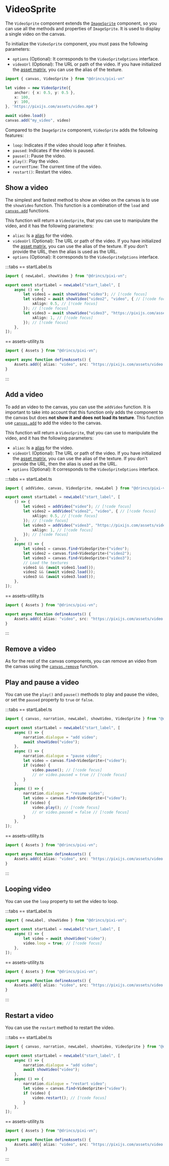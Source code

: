 # VideoSprite

The `VideoSprite` component extends the [`ImageSprite`](/start/canvas-images.md) component, so you can use all the methods and properties of `ImageSprite`. It is used to display a single video on the canvas.

To initialize the `VideoSprite` component, you must pass the following parameters:

- `options` (Optional): It corresponds to the `VideoSpriteOptions` interface.
- `videoUrl` (Optional): The URL or path of the video. If you have initialized the [asset matrix](/start/assets-management.md#initialize-the-asset-matrix-at-project-start), you can use the alias of the texture.

```ts
import { canvas, VideoSprite } from "@drincs/pixi-vn"

let video = new VideoSprite({
    anchor: { x: 0.5, y: 0.5 },
    x: 100,
    y: 100,
}, 'https://pixijs.com/assets/video.mp4')

await video.load()
canvas.add("my_video", video)
```

Compared to the `ImageSprite` component, `VideoSprite` adds the following features:

- `loop`: Indicates if the video should loop after it finishes.
- `paused`: Indicates if the video is paused.
- `pause()`: Pause the video.
- `play()`: Play the video.
- `currentTime`: The current time of the video.
- `restart()`: Restart the video.

## Show a video

The simplest and fastest method to show an video on the canvas is to use the `showVideo` function. This function is a combination of the `load` and [`canvas.add`](/start/canvas-functions.md#add-a-canvas-component) functions.

This function will return a `VideoSprite`, that you can use to manipulate the video, and it has the following parameters:

- `alias`: Is a [alias](/start/canvas-alias.md) for the video.
- `videoUrl` (Optional): The URL or path of the video. If you have initialized the [asset matrix](/start/assets-management.md#initialize-the-asset-matrix-at-project-start), you can use the alias of the texture. If you don't provide the URL, then the alias is used as the URL.
- `options` (Optional): It corresponds to the `VideoSpriteOptions` interface.

:::tabs
\== startLabel.ts

```ts
import { newLabel, showVideo } from "@drincs/pixi-vn";

export const startLabel = newLabel("start_label", [
    async () => {
        let video1 = await showVideo("video"); // [!code focus]
        let video2 = await showVideo("video2", "video", { // [!code focus]
            xAlign: 0.5, // [!code focus]
        }); // [!code focus]
        let video3 = await showVideo("video3", "https://pixijs.com/assets/video.mp4", { // [!code focus]
            xAlign: 1, // [!code focus]
        }); // [!code focus]
    },
]);
```

\== assets-utility.ts

```ts
import { Assets } from "@drincs/pixi-vn";

export async function defineAssets() {
    Assets.add({ alias: "video", src: "https://pixijs.com/assets/video.mp4" });
}
```

:::

<sandbox
template="v44hk9"
entry="/src/labels/startLabel.ts,/src/utils/assets-utility.ts"
/>

## Add a video

To add an video to the canvas, you can use the `addVideo` function. It is important to take into account that this function only adds the component to the canvas but does **not show it and does not load its texture**. This function use [`canvas.add`](/start/canvas-functions.md#add-a-canvas-component) to add the video to the canvas.

This function will return a `VideoSprite`, that you can use to manipulate the video, and it has the following parameters:

- `alias`: Is a [alias](/start/canvas-alias.md) for the video.
- `videoUrl` (Optional): The URL or path of the video. If you have initialized the [asset matrix](/start/assets-management.md#initialize-the-asset-matrix-at-project-start), you can use the alias of the texture. If you don't provide the URL, then the alias is used as the URL.
- `options` (Optional): It corresponds to the `VideoSpriteOptions` interface.

:::tabs
\== startLabel.ts

```ts
import { addVideo, canvas, VideoSprite, newLabel } from "@drincs/pixi-vn";

export const startLabel = newLabel("start_label", [
    () => {
        let video1 = addVideo("video"); // [!code focus]
        let video2 = addVideo("video2", "video", { // [!code focus]
            xAlign: 0.5, // [!code focus]
        }); // [!code focus]
        let video3 = addVideo("video3", "https://pixijs.com/assets/video.mp4", { // [!code focus]
            xAlign: 1, // [!code focus]
        }); // [!code focus]
    },
    async () => {
        let video1 = canvas.find<VideoSprite>("video");
        let video2 = canvas.find<VideoSprite>("video2");
        let video3 = canvas.find<VideoSprite>("video3");
        // Load the textures
        video1 && (await video1.load());
        video2 && (await video2.load());
        video3 && (await video3.load());
    },
]);
```

\== assets-utility.ts

```ts
import { Assets } from "@drincs/pixi-vn";

export async function defineAssets() {
    Assets.add({ alias: "video", src: "https://pixijs.com/assets/video.mp4" });
}
```

:::

<sandbox
template="xlsrnj"
entry="/src/labels/startLabel.ts,/src/utils/assets-utility.ts"
/>

## Remove a video

As for the rest of the canvas components, you can remove an video from the canvas using the [`canvas.remove`](/start/canvas-functions#remove-a-canvas-component) function.

## Play and pause a video

You can use the `play()` and `pause()` methods to play and pause the video, or set the `paused` property to `true` or `false`.

:::tabs
\== startLabel.ts

```ts
import { canvas, narration, newLabel, showVideo, VideoSprite } from "@drincs/pixi-vn";

export const startLabel = newLabel("start_label", [
    async () => {
        narration.dialogue = "add video";
        await showVideo("video");
    },
    async () => {
        narration.dialogue = "pause video";
        let video = canvas.find<VideoSprite>("video");
        if (video) {
            video.pause(); // [!code focus]
            // or video.paused = true // [!code focus]
        }
    },
    async () => {
        narration.dialogue = "resume video";
        let video = canvas.find<VideoSprite>("video");
        if (video) {
            video.play(); // [!code focus]
            // or video.paused = false // [!code focus]
        }
    },
]);
```

\== assets-utility.ts

```ts
import { Assets } from "@drincs/pixi-vn";

export async function defineAssets() {
    Assets.add({ alias: "video", src: "https://pixijs.com/assets/video.mp4" });
}
```

:::

<sandbox
template="29hjtk"
entry="/src/labels/startLabel.ts,/src/utils/assets-utility.ts"
/>

## Looping video

You can use the `loop` property to set the video to loop.

:::tabs
\== startLabel.ts

```ts
import { newLabel, showVideo } from "@drincs/pixi-vn";

export const startLabel = newLabel("start_label", [
    async () => {
        let video = await showVideo("video");
        video.loop = true; // [!code focus]
    },
]);
```

\== assets-utility.ts

```ts
import { Assets } from "@drincs/pixi-vn";

export async function defineAssets() {
    Assets.add({ alias: "video", src: "https://pixijs.com/assets/video.mp4" });
}
```

:::

<sandbox
template="fdzncz"
entry="/src/labels/startLabel.ts,/src/utils/assets-utility.ts"
/>

## Restart a video

You can use the `restart` method to restart the video.

:::tabs
\== startLabel.ts

```ts
import { canvas, narration, newLabel, showVideo, VideoSprite } from "@drincs/pixi-vn";

export const startLabel = newLabel("start_label", [
    async () => {
        narration.dialogue = "add video";
        await showVideo("video");
    },
    async () => {
        narration.dialogue = "restart video";
        let video = canvas.find<VideoSprite>("video");
        if (video) {
            video.restart(); // [!code focus]
        }
    },
]);
```

\== assets-utility.ts

```ts
import { Assets } from "@drincs/pixi-vn";

export async function defineAssets() {
    Assets.add({ alias: "video", src: "https://pixijs.com/assets/video.mp4" });
}
```

:::

<sandbox
template="7pngqy"
entry="/src/labels/startLabel.ts,/src/utils/assets-utility.ts"
/>
